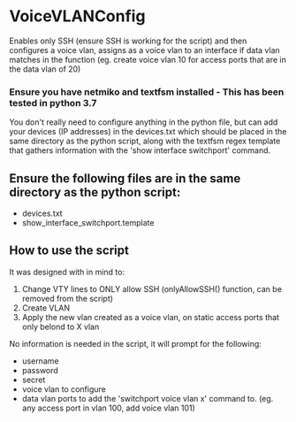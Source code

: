 # VoiceVLANConfig
Enables only SSH (ensure SSH is working for the script) and then configures a voice vlan, assigns as a voice vlan to an interface if data vlan matches in the function (eg. create voice vlan 10 for access ports that are in the data vlan of 20)

### Ensure you have netmiko and textfsm installed - This has been tested in python 3.7

You don't really need to configure anything in the python file, but can add your devices (IP addresses) in the devices.txt which should be placed in the same directory as the python script, along with the textfsm regex template that gathers information with the 'show interface switchport' command.

## Ensure the following files are in the same directory as the python script:
- devices.txt
- show_interface_switchport.template


## How to use the script

It was designed with in mind to:
1. Change VTY lines to ONLY allow SSH (onlyAllowSSH() function, can be removed from the script)
2. Create VLAN
3. Apply the new vlan created as a voice vlan, on static access ports that only belond to X vlan

No information is needed in the script, it will prompt for the following:
- username
- password
- secret
- voice vlan to configure
- data vlan ports to add the 'switchport voice vlan x' command to. (eg. any access port in vlan 100, add voice vlan 101)
